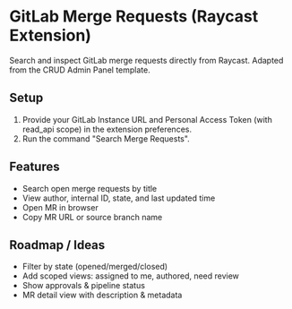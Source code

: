# GitLab Merge Requests (Raycast Extension)

Search and inspect GitLab merge requests directly from Raycast. Adapted from the CRUD Admin Panel template.

## Setup

1. Provide your GitLab Instance URL and Personal Access Token (with read_api scope) in the extension preferences.
2. Run the command "Search Merge Requests".

## Features

- Search open merge requests by title
- View author, internal ID, state, and last updated time
- Open MR in browser
- Copy MR URL or source branch name

## Roadmap / Ideas

- Filter by state (opened/merged/closed)
- Add scoped views: assigned to me, authored, need review
- Show approvals & pipeline status
- MR detail view with description & metadata
